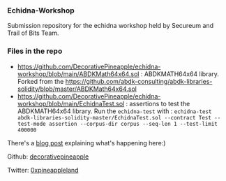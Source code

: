 ### Echidna-Workshop
Submission repository for the echidna workshop held by Secureum and Trail of Bits Team.


### Files in the repo
- https://github.com/DecorativePineapple/echidna-workshop/blob/main/ABDKMath64x64.sol : ABDKMATH64x64 library. Forked from the https://github.com/abdk-consulting/abdk-libraries-solidity/blob/master/ABDKMath64x64.sol
- https://github.com/DecorativePineapple/echidna-workshop/blob/main/EchidnaTest.sol : assertions to test the ABDKMATH64x64 library. 
Run the `echidna-test` with :
`echidna-test abdk-libraries-solidity-master/EchidnaTest.sol --contract Test --test-mode assertion --corpus-dir corpus --seq-len 1 --test-limit 400000` 


There's a [blog post](https://decorativepineapple.github.io/posts/a-week-with-echidna/) explaining what's happening here:)


Github: [decorativepineapple](https://github.com/DecorativePineapple/)

Twitter: [0xpineappleland](https://twitter.com/0xpineappleland)

